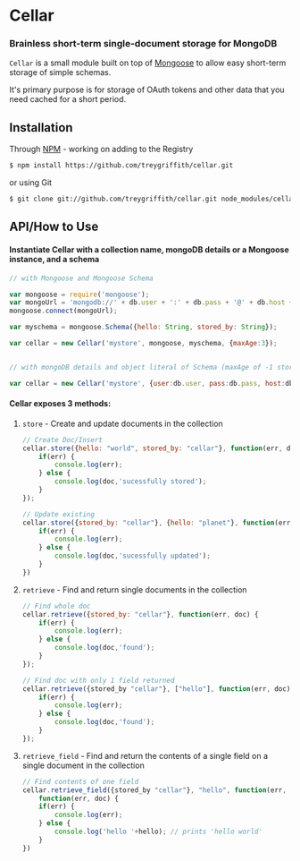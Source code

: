 Cellar
==============
### Brainless short-term single-document storage for MongoDB

`Cellar` is a small module built on top of [Mongoose](http://www.mongoosejs.com) to allow easy short-term storage of simple schemas.

It's primary purpose is for storage of OAuth tokens and other data that you need cached for a short period.

Installation
-------------

Through [NPM](http://www.npmjs.org) - working on adding to the Registry
``` bash
$ npm install https://github.com/treygriffith/cellar.git
```

 or using Git
``` bash
$ git clone git://github.com/treygriffith/cellar.git node_modules/cellar/
```

API/How to Use
-----------

#### Instantiate Cellar with a collection name, mongoDB details or a Mongoose instance, and a schema

``` javascript
// with Mongoose and Mongoose Schema

var mongoose = require('mongoose');
var mongoUrl = 'mongodb://' + db.user + ':' + db.pass + '@' + db.host + ':' + db.port + '/' + db.name;
mongoose.connect(mongoUrl);

var myschema = mongoose.Schema({hello: String, stored_by: String});

var cellar = new Cellar('mystore', mongoose, myschema, {maxAge:3});


// with mongoDB details and object literal of Schema (maxAge of -1 stores docs forever)

var cellar = new Cellar('mystore', {user:db.user, pass:db.pass, host:db.host, port:db.port, name:db.name}, {hello: String, stored_by: String}, {maxAge:-1});
```

#### Cellar exposes 3 methods:

1. `store` - Create and update documents in the collection

	``` javascript
	// Create Doc/Insert
	cellar.store({hello: "world", stored_by: "cellar"}, function(err, doc) {
		if(err) {
			console.log(err);
		} else {
			console.log(doc,'sucessfully stored');
		}
	});

	// Update existing
	cellar.store({stored_by: "cellar"}, {hello: "planet"}, function(err, doc) {
		if(err) {
			console.log(err);
		} else {
			console.log(doc,'sucessfully updated');
		}
	})
	```

2. `retrieve` - Find and return single documents in the collection

	``` javascript
	// Find whole doc
	cellar.retrieve({stored_by: "cellar"}, function(err, doc) {
		if(err) {
			console.log(err);
		} else {
			console.log(doc,'found');
		}
	});

	// Find doc with only 1 field returned
	cellar.retrieve({stored_by "cellar"}, ["hello"], function(err, doc) {
		if(err) {
			console.log(err);
		} else {
			console.log(doc,'found');
		}
	});
	```

3. `retrieve_field` - Find and return the contents of a single field on a single document in the collection

	``` javascript
	// Find contents of one field
	cellar.retrieve_field({stored_by "cellar"}, "hello", function(err, hello) {
		function(err, doc) {
		if(err) {
			console.log(err);
		} else {
			console.log('hello '+hello); // prints 'hello world'
		}
	})
	```

